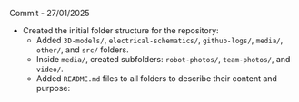 Commit - 27/01/2025

- Created the initial folder structure for the repository:
  - Added `3D-models/`, `electrical-schematics/`, `github-logs/`, `media/`, `other/`, and `src/` folders.
  - Inside `media/`, created subfolders: `robot-photos/`, `team-photos/`, and `video/`.
  - Added `README.md` files to all folders to describe their content and purpose: